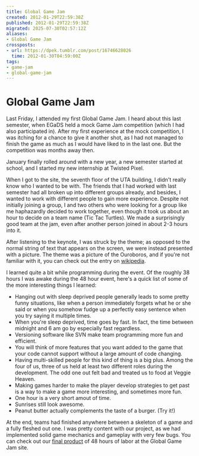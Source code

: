 ```yaml
---
title: Global Game Jam
created: 2012-01-29T22:59:38Z
published: 2012-01-29T22:59:38Z
migrated: 2025-07-30T02:57:12Z
aliases:
- Global Game Jam
crossposts:
- url: https://dpek.tumblr.com/post/16746628026
  time: 2012-01-30T04:59:00Z
tags:
- game-jam
- global-game-jam
---
```


# Global Game Jam

Last Friday, I attended my first Global Game Jam. I heard about this last semester, when EGaDS held a mock Game Jam competition (which I had also participated in). After my first experience at the mock competition, I was itching for a chance to give it another shot, as I had not managed to finish the game as much as I would have liked to in the last one. But the competition was months away then.

January finally rolled around with a new year, a new semester started at school, and I started my new internship at Twisted Pixel.

When I got to the site, the seventh floor of the UTA building, I didn't really know who I wanted to be with. The friends that I had worked with last semester had all broken up into different groups already, and besides, I wanted to work with different people to gain more experience. Despite not initially joining a group, I and two others who were looking for a group like me haphazardly decided to work together, even though it took us about an hour to decide on a team name (Tic Tac Turtles). We made a surprisingly good team at the jam, even after another person joined in about 2-3 hours into it.

After listening to the keynote, I was struck by the theme; as opposed to the normal string of text that appears on the screen, we were instead presented with a picture. The theme was a picture of the Ouroboros, and if you're not familiar with it, you can check out the entry on [wikipedia](http://en.wikipedia.org/wiki/Ouroboros).

I learned quite a bit while programming during the event. Of the roughly 38 hours I was awake during the 48 hour event, here's a quick list of some of the more interesting things I learned:

- Hanging out with sleep deprived people generally leads to some pretty funny situations, like when a person immediately forgets what he or she said or when you somehow fudge up a perfectly easy sentence when you try saying it multiple times.
- When you're sleep deprived, time goes by fast. In fact, the time between midnight and 6 am go by especially fast regardless.
- Versioning software like SVN make team programming more fun and efficient.
- You will think of more features that you want added to the game that your code cannot support without a large amount of code changing.
- Having multi-skilled people for this kind of thing is a big plus. Among the four of us, three of us held at least two different roles during the development. The odd one out felt bad and treated us to food at Veggie Heaven.
- Making games harder to make the player develop strategies to get past is a way to make a game more interesting, and sometimes more fun.
- One hour is a very short amout of time.
- Sunrises still look awesome.
- Peanut butter actually complements the taste of a burger. (Try it!)

At the end, teams had finished anywhere between a skeleton of a game and a fully fleshed out one. I was pretty content with our project, as we had implemented solid game mechanics and gameplay with very few bugs. You can check out our [final product](http://archive.globalgamejam.org/2012/ourbs) of 48 hours of labor at the Global Game Jam site.

